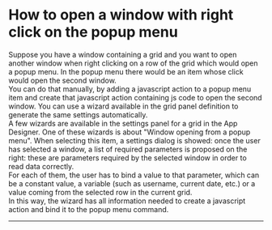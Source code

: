 # How to open a window with right click on the popup menu

Suppose you have a window containing a grid and you want to open another window when right clicking on a row of the grid which would open a popup menu. In the popup menu there would be an item whose click would open the second window.  
You can do that manually, by adding a javascript action to a popup menu item and create that javascript action containing js code to open the second window. You can use a wizard available in the grid panel definition to generate the same settings automatically.  
A few wizards are available in the settings panel for a grid in the App Designer. One of these wizards is about "Window opening from a popup menu". When selecting this item, a settings dialog is showed: once the user has selected a window, a list of required parameters is proposed on the right: these are parameters required by the selected window in order to read data correctly.  
For each of them, the user has to bind a value to that parameter, which can be a constant value, a variable \(such as username, current date, etc.\) or a value coming from the selected row in the current grid.  
In this way, the wizard has all information needed to create a javascript action and bind it to the popup menu command.

---



